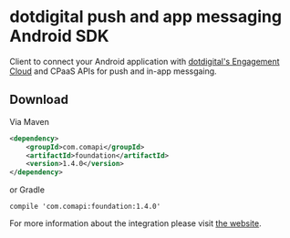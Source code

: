 # dotdigital push and app messaging Android SDK 

Client to connect your Android application with [dotdigital's Engagement Cloud](http://dotdigital.com/) and CPaaS APIs for push and in-app messgaing.

## Download

Via Maven 

```xml
<dependency>
    <groupId>com.comapi</groupId>
    <artifactId>foundation</artifactId>
    <version>1.4.0</version>
</dependency>
```

or Gradle

```
compile 'com.comapi:foundation:1.4.0'
```

For more information about the integration please visit [the website](http://docs.cpaas.dotdigital.com/reference#one-sdk-android-overview).
